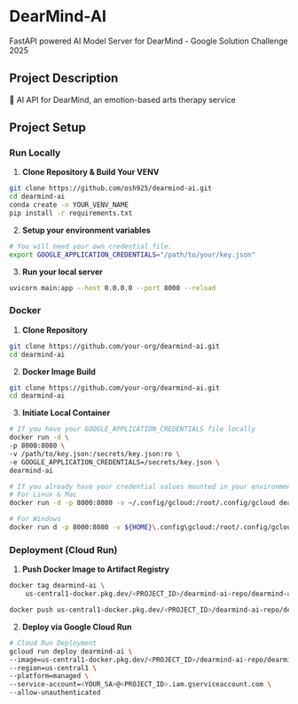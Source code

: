 # DearMind-AI

FastAPI powered AI Model Server for DearMind - Google Solution Challenge 2025

## Project Description
🎨 AI API for DearMind, an emotion-based arts therapy service

## Project Setup

### Run Locally
1. **Clone Repository & Build Your VENV**
```bash
git clone https://github.com/osh925/dearmind-ai.git
cd dearmind-ai
conda create -n YOUR_VENV_NAME
pip install -r requirements.txt
```
2. **Setup your environment variables**
```bash
# You will need your own credential file.
export GOOGLE_APPLICATION_CREDENTIALS="/path/to/your/key.json"
```
3. **Run your local server**
```bash
uvicorn main:app --host 0.0.0.0 --port 8000 --reload
```

### Docker
1. **Clone Repository**
```bash
git clone https://github.com/your-org/dearmind-ai.git
cd dearmind-ai
```
2. **Docker Image Build**
```bash
git clone https://github.com/your-org/dearmind-ai.git
cd dearmind-ai
```
3. **Initiate Local Container**
```bash
# If you have your GOOGLE_APPLICATION_CREDENTIALS file locally
docker run -d \
-p 8000:8080 \
-v /path/to/key.json:/secrets/key.json:ro \
-e GOOGLE_APPLICATION_CREDENTIALS=/secrets/key.json \
dearmind-ai

# If you already have your credential values mounted in your environment variable
# For Linux & Mac
docker run -d -p 8000:8080 -v ~/.config/gcloud:/root/.config/gcloud dearmind-ai

# For Windows
docker run d -p 8000:8080 -v ${HOME}\.config\gcloud:/root/.config/gcloud my-image-name
```

### Deployment (Cloud Run)
1. **Push Docker Image to Artifact Registry**
```bash
docker tag dearmind-ai \
    us-central1-docker.pkg.dev/<PROJECT_ID>/dearmind-ai-repo/dearmind-ai:latest

docker push us-central1-docker.pkg.dev/<PROJECT_ID>/dearmind-ai-repo/dearmind-ai:latest
```
2. **Deploy via Google Cloud Run**
```bash
# Cloud Run Deployment
gcloud run deploy dearmind-ai \
--image=us-central1-docker.pkg.dev/<PROJECT_ID>/dearmind-ai-repo/dearmind-ai:latest \
--region=us-central1 \
--platform=managed \
--service-account=<YOUR_SA>@<PROJECT_ID>.iam.gserviceaccount.com \
--allow-unauthenticated
```
